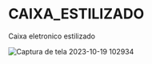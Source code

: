 # CAIXA_ESTILIZADO
Caixa eletronico estilizado



![Captura de tela 2023-10-19 102934](https://github.com/VictorGoncalves27/CAIXA_ESTILIZADO/assets/142261805/b76579ed-14f7-4e2a-bf2a-bece383900d4)
